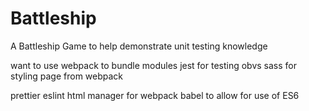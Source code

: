 # Battleship
A Battleship Game to help demonstrate unit testing knowledge

want to use webpack to bundle modules
jest for testing obvs
sass for styling page from webpack

prettier
eslint
html manager for webpack
babel to allow for use of ES6


